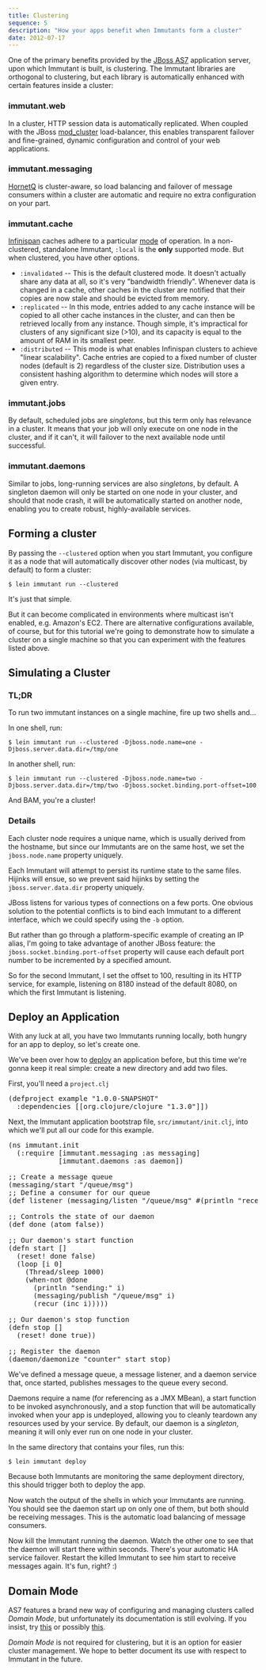 ```yaml
---
title: Clustering
sequence: 5
description: "How your apps benefit when Immutants form a cluster"
date: 2012-07-17
---
```


One of the primary benefits provided by the [JBoss AS7][as7]
application server, upon which Immutant is built, is clustering. The
Immutant libraries are orthogonal to clustering, but each library is
automatically enhanced with certain features inside a cluster:

### immutant.web

In a cluster, HTTP session data is automatically replicated. When
coupled with the JBoss [mod_cluster] load-balancer, this enables
transparent failover and fine-grained, dynamic configuration and
control of your web applications.

### immutant.messaging

[HornetQ] is cluster-aware, so load balancing and failover of message
consumers within a cluster are automatic and require no extra
configuration on your part.

### immutant.cache

[Infinispan] caches adhere to a particular [mode] of operation. In a
non-clustered, standalone Immutant, `:local` is the **only** supported
mode. But when clustered, you have other options.

* `:invalidated` -- This is the default clustered mode. It doesn't
   actually share any data at all, so it's very "bandwidth friendly".
   Whenever data is changed in a cache, other caches in the cluster
   are notified that their copies are now stale and should be evicted
   from memory.
* `:replicated` -- In this mode, entries added to any cache instance
   will be copied to all other cache instances in the cluster, and can
   then be retrieved locally from any instance.  Though simple, it's
   impractical for clusters of any significant size (>10), and its
   capacity is equal to the amount of RAM in its smallest peer.
* `:distributed` -- This mode is what enables Infinispan clusters to
   achieve "linear scalability". Cache entries are copied to a fixed
   number of cluster nodes (default is 2) regardless of the cluster
   size.  Distribution uses a consistent hashing algorithm to
   determine which nodes will store a given entry.

### immutant.jobs

By default, scheduled jobs are *singletons*, but this term only has
relevance in a cluster. It means that your job will only execute on
one node in the cluster, and if it can't, it will failover to the next
available node until successful.

### immutant.daemons

Similar to jobs, long-running services are also *singletons*, by
default. A singleton daemon will only be started on one node in your
cluster, and should that node crash, it will be automatically started
on another node, enabling you to create robust, highly-available
services.

## Forming a cluster

By passing the `--clustered` option when you start Immutant, you
configure it as a node that will automatically discover other nodes
(via multicast, by default) to form a cluster:

    $ lein immutant run --clustered

It's just that simple.

But it can become complicated in environments where multicast isn't
enabled, e.g. Amazon's EC2. There are alternative configurations
available, of course, but for this tutorial we're going to demonstrate
how to simulate a cluster on a single machine so that you can
experiment with the features listed above.

## Simulating a Cluster

### TL;DR

To run two immutant instances on a single machine, fire up two shells and...

In one shell, run:

    $ lein immutant run --clustered -Djboss.node.name=one -Djboss.server.data.dir=/tmp/one

In another shell, run:

    $ lein immutant run --clustered -Djboss.node.name=two -Djboss.server.data.dir=/tmp/two -Djboss.socket.binding.port-offset=100

And BAM, you're a cluster!

### Details

Each cluster node requires a unique name, which is usually derived
from the hostname, but since our Immutants are on the same host, we
set the `jboss.node.name` property uniquely.

Each Immutant will attempt to persist its runtime state to the same
files. Hijinks will ensue, so we prevent said hijinks by setting the
`jboss.server.data.dir` property uniquely.

JBoss listens for various types of connections on a few ports. One
obvious solution to the potential conflicts is to bind each Immutant
to a different interface, which we could specify using the `-b`
option. 

But rather than go through a platform-specific example of creating an
IP alias, I'm going to take advantage of another JBoss feature: the
`jboss.socket.binding.port-offset` property will cause each default
port number to be incremented by a specified amount.

So for the second Immutant, I set the offset to 100, resulting in its
HTTP service, for example, listening on 8180 instead of the default
8080, on which the first Immutant is listening.

## Deploy an Application 

With any luck at all, you have two Immutants running locally, both
hungry for an app to deploy, so let's create one.

We've been over how to [deploy] an application before, but this time
we're gonna keep it real simple: create a new directory and add two
files.

First, you'll need a `project.clj`

<pre class="syntax clojure">(defproject example "1.0.0-SNAPSHOT"
  :dependencies [[org.clojure/clojure "1.3.0"]])
</pre>

Next, the Immutant application bootstrap file, `src/immutant/init.clj`, into
which we'll put all our code for this example.

<pre class="syntax clojure">(ns immutant.init
  (:require [immutant.messaging :as messaging]
            [immutant.daemons :as daemon])

;; Create a message queue
(messaging/start "/queue/msg")
;; Define a consumer for our queue
(def listener (messaging/listen "/queue/msg" #(println "received:" %)))

;; Controls the state of our daemon
(def done (atom false))

;; Our daemon's start function
(defn start []
  (reset! done false)
  (loop [i 0]
    (Thread/sleep 1000)
    (when-not @done
      (println "sending:" i)
      (messaging/publish "/queue/msg" i)
      (recur (inc i)))))

;; Our daemon's stop function
(defn stop []
  (reset! done true))

;; Register the daemon
(daemon/daemonize "counter" start stop)
</pre>

We've defined a message queue, a message listener, and a daemon
service that, once started, publishes messages to the queue every
second. 

Daemons require a name (for referencing as a JMX MBean), a start
function to be invoked asynchronously, and a stop function that will
be automatically invoked when your app is undeployed, allowing you to
cleanly teardown any resources used by your service. By default, our
daemon is a *singleton*, meaning it will only ever run on one node in
your cluster.

In the same directory that contains your files, run this:

    $ lein immutant deploy

Because both Immutants are monitoring the same deployment directory,
this should trigger both to deploy the app.

Now watch the output of the shells in which your Immutants are
running. You should see the daemon start up on only one of them, but
both should be receiving messages. This is the automatic load
balancing of message consumers.

Now kill the Immutant running the daemon. Watch the other one to see
that the daemon will start there within seconds. There's your
automatic HA service failover. Restart the killed Immutant to see him
start to receive messages again. It's fun, right? :)

## Domain Mode

AS7 features a brand new way of configuring and managing clusters
called *Domain Mode*, but unfortunately its documentation is still
evolving. If you insist, try [this][intro] or possibly [this][howto].

*Domain Mode* is not required for clustering, but it is an option for
easier cluster management. We hope to better document its use with
respect to Immutant in the future.

[deploy]: ../deploying/
[as7]: http://www.jboss.org/jbossas
[howto]: https://docs.jboss.org/author/display/AS71/AS7+Cluster+Howto
[intro]: http://xebee.xebia.in/2011/11/01/all-about-managed-domain-jboss-as7/
[mod_cluster]: http://www.jboss.org/mod_cluster
[Infinispan]: http://infinispan.org
[HornetQ]: http://hornetq.org
[mode]: https://docs.jboss.org/author/display/ISPN/Clustering+modes
